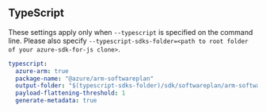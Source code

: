 ## TypeScript

These settings apply only when `--typescript` is specified on the command line.
Please also specify `--typescript-sdks-folder=<path to root folder of your azure-sdk-for-js clone>`.

```yaml $(typescript)
typescript:
  azure-arm: true
  package-name: "@azure/arm-softwareplan"
  output-folder: "$(typescript-sdks-folder)/sdk/softwareplan/arm-softwareplan"
  payload-flattening-threshold: 1
  generate-metadata: true
```
